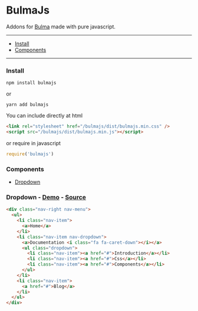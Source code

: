 # BulmaJs

Addons for [Bulma](http://bulma.io) made with pure javascript.

---

- [Install](#install)
- [Components](#components)

---

<a name="install"></a>
### Install

```
npm install bulmajs
```
or
```
yarn add bulmajs
```

You can include directly at html

```html
<link rel="stylesheet" href="/bulmajs/dist/bulmajs.min.css" />
<script src="/bulmajs/dist/bulmajs.min.js"></script>
```

or require in javascript
```javascript
require('bulmajs')
```

<a name="components"></a>
### Components
- [Dropdown](#dropdown)

<a name="dropdown"></a>
### Dropdown - [Demo](https://nerijunior.github.io/bulmajs/examples/dropdown.html) - [Source](https://github.com/nerijunior/bulmajs/blob/master/src/components/dropdown.js)

```html
<div class="nav-right nav-menu">
  <ul>
    <li class="nav-item">
      <a>Home</a>
    </li>
    <li class="nav-item nav-dropdown">
      <a>Documentation <i class="fa fa-caret-down"></i></a>
      <ul class="dropdown">
        <li class="nav-item"><a href="#">Introduction</a></li>
        <li class="nav-item"><a href="#">Css</a></li>
        <li class="nav-item"><a href="#">Components</a></li>
      </ul>
    </li>
    <li class="nav-item">
      <a href="#">Blog</a>
    </li>
  </ul>
</div>
```